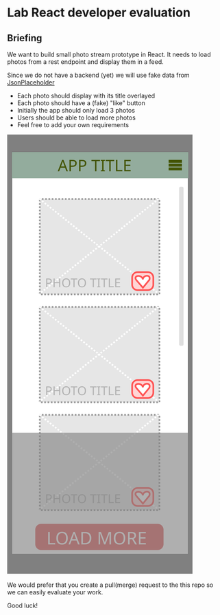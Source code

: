 # Lab React developer evaluation

## Briefing 
We want to build small photo stream prototype in React.
It needs to load photos from a rest endpoint and display them in a feed.
            
Since we do not have a backend (yet) we will use fake data from <a href="https://jsonplaceholder.typicode.com/photos?_start=0&_end=10">JsonPlaceholder</a>

 - Each photo should display with its title overlayed
 - Each photo should have a (fake) "like" button
 - Initially the app should only load 3 photos
 - Users should be able to load more photos
 - Feel free to add your own requirements

<img src="src/mock-up.svg" alt="a wireframe mockup showing a picture feed" />

We would prefer that you create a pull(merge) request to the this repo so we can easily evaluate your work.

            
Good luck!